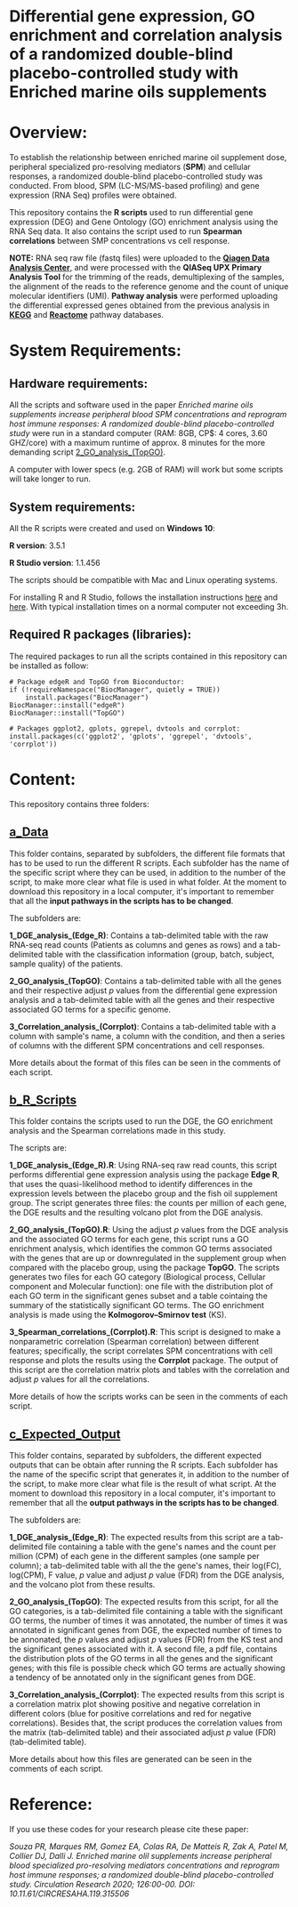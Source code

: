 # Differential gene expression, GO enrichment and correlation analysis of a randomized double-blind placebo-controlled study with Enriched marine oils supplements 

# Overview: 

To establish the relationship between enriched marine oil supplement dose, peripheral specialized pro-resolving mediators (**SPM**) and cellular responses, a randomized double-blind placebo-controlled study was conducted. From blood, SPM (LC-MS/MS-based profiling) and gene expression (RNA Seq) profiles were obtained.  

This repository contains the **R scripts** used to run differential gene expression (DEG) and Gene Ontology (GO) enrichment analysis using the RNA Seq data. It also contains the script used to run **Spearman correlations** between SMP concentrations vs cell response.

**NOTE:** RNA seq raw file (fastq files) were uploaded to the [**Qiagen Data Analysis Center**](www.qiagen.com/GeneGlobe), and were processed with the **QIASeq UPX Primary Analysis Tool** for the trimming of the reads, demultiplexing of the samples, the alignment of the reads to the reference genome and the count of unique molecular identifiers (UMI). **Pathway analysis** were performed uploading the differential expressed genes obtained from the previous analysis in [**KEGG**](https://www.genome.jp/kegg/) and [**Reactome**](https://reactome.org/) pathway databases.  

# System Requirements: 

## Hardware requirements: 

All the scripts and software used in the paper *Enriched marine oils supplements increase peripheral blood SPM concentrations and reprogram host immune responses: A randomized double-blind placebo-controlled study* were run in a standard computer (RAM: 8GB, CP$: 4 cores, 3.60 GHZ/core) with a maximum runtime of approx. 8 minutes for the more demanding script [2_GO_analysis_(TopGO)](https://github.com/eagomezc/2019_DGE_Correlation_Oil_supplements_study/blob/master/b_R_Scripts/2_GO_analysis_(TopGO).R). 

A computer with lower specs (e.g. 2GB of RAM) will work but some scripts will take longer to run. 

## System requirements:

All the R scripts were created and used on **Windows 10**:

**R version**: 3.5.1 

**R Studio version**: 1.1.456

The scripts should be compatible with Mac and Linux operating systems. 

For installing R and R Studio, follows the installation instructions [here](https://www.stats.bris.ac.uk/R/) and [here](https://www.rstudio.com/products/rstudio/download/). With typical installation times on a normal computer not exceeding 3h.

## Required R packages (libraries): 

The required packages to run all the scripts contained in this repository can be installed as follow: 

```
# Package edgeR and TopGO from Bioconductor:
if (!requireNamespace("BiocManager", quietly = TRUE))
    install.packages("BiocManager")
BiocManager::install("edgeR")
BiocManager::install("TopGO")

# Packages ggplot2, gplots, ggrepel, dvtools and corrplot:
install.packages(c('ggplot2', 'gplots', 'ggrepel', 'dvtools', 'corrplot'))
```
# Content:

This repository contains three folders: 

## [a_Data](https://github.com/eagomezc/2019_DGE_Correlation_Oil_supplements_study/tree/master/a_Data)

This folder contains, separated by subfolders, the different file formats that has to be used to run the different R scripts. Each subfolder has the name of the specific script where they can be used, in addition to the number of the script, to make more clear what file is used in what folder. At the moment to download this repository in a local computer, it's important to remember that all the **input pathways in the scripts has to be changed**.

The subfolders are:

**1_DGE_analysis_(Edge_R)**: Contains a tab-delimited table with the raw RNA-seq read counts (Patients as columns and genes as rows) and a tab-delimited table with the classification information (group, batch, subject, sample quality) of the patients. 

**2_GO_analysis_(TopGO)**: Contains a tab-delimited table with all the genes and their respective adjust *p* values from the differential gene expression analysis and a tab-delimited table with all the genes and their respective associated GO terms for a specific genome.

**3_Correlation_analysis_(Corrplot)**: Contains a tab-delimited table with a column with sample's name, a column with the condition, and then a series of columns with the different SPM concentrations and cell responses. 

More details about the format of this files can be seen in the comments of each script. 

## [b_R_Scripts](https://github.com/eagomezc/2019_DGE_Correlation_Oil_supplements_study/tree/master/b_R_Scripts)

This folder contains the scripts used to run the DGE, the GO enrichment analysis and the Spearman correlations made in this study. 

The scripts are: 

**1_DGE_analysis_(Edge_R).R**: Using RNA-seq raw read counts, this script performs differential gene expression analysis using the package **Edge R**, that uses the quasi-likelihood method to identify differences in the expression levels between the placebo group and the fish oil supplement group. The script generates three files: the counts per million of each gene, the DGE results and the resulting volcano plot from the DGE analysis. 

**2_GO_analysis_(TopGO).R**: Using the adjust *p* values from the DGE analysis and the associated GO terms for each gene, this script runs a GO enrichment analysis, which identifies the common GO terms associated with the genes that are up or downregulated in the supplement group when compared with the placebo group, using the package **TopGO**. The scripts generates two files for each GO category (Biological process, Cellular component and Molecular function): one file with the distribution plot of each GO term in the significant genes subset and a table cointaing the summary of the statistically significant GO terms. The GO enrichment analysis is made using the **Kolmogorov–Smirnov test** (KS). 

**3_Spearman_correlations_(Corrplot).R**: This script is designed to make a nonparametric correlation (Spearman correlation) between different features; specifically, the script correlates SPM concentrations with cell response and plots the results using the **Corrplot** package. The output of this script are the correlation matrix plots and tables with the correlation and adjust *p* values for all the correlations. 

More details of how the scripts works can be seen in the comments of each script. 

## [c_Expected_Output](https://github.com/eagomezc/2019_DGE_Correlation_Oil_supplements_study/tree/master/c_Expected_Outputs)

This folder contains, separated by subfolders, the different expected outputs that can be obtain after running the R scripts. Each subfolder has the name of the specific script that generates it, in addition to the number of the script, to make more clear what file is the result of what script. At the moment to download this repository in a local computer, it's important to remember that all the **output pathways in the scripts has to be changed**.

The subfolders are:

**1_DGE_analysis_(Edge_R)**: The expected results from this script are a tab-delimited file containing a table with the gene's names and the count per million (CPM) of each gene in the different samples (one sample per column); a tab-delimited table with all the the gene's names, their log(FC), log(CPM), F value, *p* value and adjust *p* value (FDR) from the DGE analysis, and the volcano plot from these results. 

**2_GO_analysis_(TopGO)**: The expected results from this script, for all the GO categories, is a tab-delimited file containing a table with the significant GO terms, the number of times it was annotated, the number of times it was annotated in significant genes from DGE, the expected number of times to be annonated, the *p* values and adjust *p* values (FDR) from the KS test and the significant genes associated with it. A second file, a pdf file, contains the distribution plots of the GO terms in all the genes and the significant genes; with this file is possible check which GO terms are actually showing a tendency of be annotated only in the significant genes from DGE. 

**3_Correlation_analysis_(Corrplot)**: The expected results from this script is a correlation matrix plot showing positive and negative correlation in different colors (blue for positive correlations and red for negative correlations). Besides that, the script produces the correlation values from the matrix (tab-delimited table) and their associated adjust *p* value (FDR) (tab-delimited table).

More details about how this files are generated can be seen in the comments of each script. 

# Reference: 

 If you use these codes for your research please cite these paper:
 
 *Souza PR, Marques RM, Gomez EA, Colas RA, De Matteis R, Zak A, Patel M, Collier DJ, Dalli J. Enriched marine olil supplements increase peripheral blood specialized pro-resolving mediators concentrations and reprogram host immune responses; a randomized double-blind placebo-controlled study. Circulation Research 2020; 126:00-00. DOI: 10.11.61/CIRCRESAHA.119.315506*
